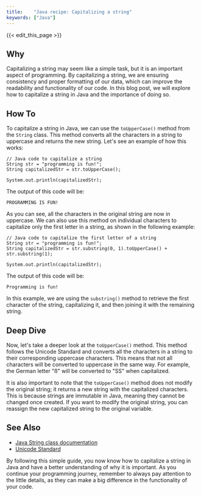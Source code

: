 ```yaml
---
title:    "Java recipe: Capitalizing a string"
keywords: ["Java"]
---
```


{{< edit_this_page >}}

## Why
Capitalizing a string may seem like a simple task, but it is an important aspect of programming. By capitalizing a string, we are ensuring consistency and proper formatting of our data, which can improve the readability and functionality of our code. In this blog post, we will explore how to capitalize a string in Java and the importance of doing so.

## How To
To capitalize a string in Java, we can use the `toUpperCase()` method from the `String` class. This method converts all the characters in a string to uppercase and returns the new string. Let's see an example of how this works:

```
// Java code to capitalize a string
String str = "programming is fun!";
String capitalizedStr = str.toUpperCase();

System.out.println(capitalizedStr);
```

The output of this code will be:

```
PROGRAMMING IS FUN!
```

As you can see, all the characters in the original string are now in uppercase. We can also use this method on individual characters to capitalize only the first letter in a string, as shown in the following example:

```
// Java code to capitalize the first letter of a string
String str = "programming is fun!";
String capitalizedStr = str.substring(0, 1).toUpperCase() + str.substring(1);

System.out.println(capitalizedStr);
```

The output of this code will be:

```
Programming is fun!
```

In this example, we are using the `substring()` method to retrieve the first character of the string, capitalizing it, and then joining it with the remaining string.

## Deep Dive
Now, let's take a deeper look at the `toUpperCase()` method. This method follows the Unicode Standard and converts all the characters in a string to their corresponding uppercase characters. This means that not all characters will be converted to uppercase in the same way. For example, the German letter "ß" will be converted to "SS" when capitalized.

It is also important to note that the `toUpperCase()` method does not modify the original string; it returns a new string with the capitalized characters. This is because strings are immutable in Java, meaning they cannot be changed once created. If you want to modify the original string, you can reassign the new capitalized string to the original variable.

## See Also
- [Java String class documentation](https://docs.oracle.com/en/java/javase/11/docs/api/java.base/java/lang/String.html)
- [Unicode Standard](https://unicode.org/standard/standard.html)

By following this simple guide, you now know how to capitalize a string in Java and have a better understanding of why it is important. As you continue your programming journey, remember to always pay attention to the little details, as they can make a big difference in the functionality of your code.